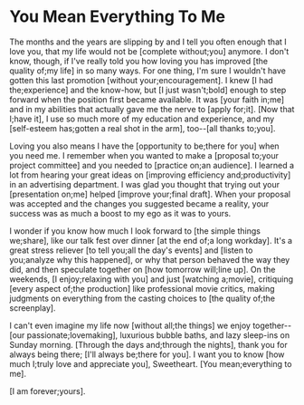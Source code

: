 # You Mean Everything To Me

The months and the years are slipping by and I tell you often enough that I love you, that my life would not be [complete without;you] anymore. I don't know, though, if I've really told you how loving you has improved [the quality of;my life] in so many ways. For one thing, I'm sure I wouldn't have gotten this last promotion [without your;encouragement]. I knew [I had the;experience] and the know-how, but [I just wasn't;bold] enough to step forward when the position first became available. It was [your faith in;me] and in my abilities that actually gave me the nerve to [apply for;it]. [Now that I;have it], I use so much more of my education and experience, and my [self-esteem has;gotten a real shot in the arm], too--[all thanks to;you].

Loving you also means I have the [opportunity to be;there for you] when you need me. I remember when you wanted to make a [proposal to;your project committee] and you needed to [practice on;an audience]. I learned a lot from hearing your great ideas on [improving efficiency and;productivity] in an advertising department. I was glad you thought that trying out your [presentation on;me] helped [improve your;final draft]. When your proposal was accepted and the changes you suggested became a reality, your success was as much a boost to my ego as it was to yours.

I wonder if you know how much I look forward to [the simple things we;share], like our talk fest over dinner [at the end of;a long workday]. It's a great stress reliever [to tell you;all the day's events] and [listen to you;analyze why this happened], or why that person behaved the way they did, and then speculate together on [how tomorrow will;line up]. On the weekends, [I enjoy;relaxing with you] and just [watching a;movie], critiquing [every aspect of;the production] like professional movie critics, making judgments on everything from the casting choices to [the quality of;the screenplay].

I can't even imagine my life now [without all;the things] we enjoy together--[our passionate;lovemaking], luxurious bubble baths, and lazy sleep-ins on Sunday morning. [Through the days and;through the nights], thank you for always being there; [I'll always be;there for you]. I want you to know [how much I;truly love and appreciate you], Sweetheart. [You mean;everything to me].

[I am forever;yours].
